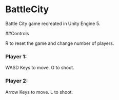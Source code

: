 # BattleCity

Battle City game recreated in Unity Engine 5.

##Controls 

R to reset the game and change number of players.

### Player 1:

WASD Keys to move.
G to shoot.

### Player 2:

Arrow Keys to move.
L to shoot.
